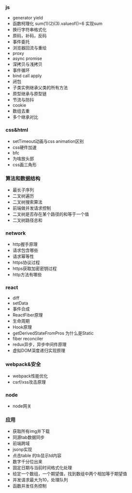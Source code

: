 ### js
* generator  yield
* 函数柯理化  sum(1)(2)(3).valueof()=6 实现sum
* 换行字符串格式化
* 原码，补码，反码
* 事件委托
* 浏览器回流与重绘
* proxy
* async promise
* 深拷贝与浅拷贝
* 事件循环
* bind call apply 
* 闭包
* 子类实例继承父类的所有方法
* 原型继承与原型链
* 节流与防抖
* cookie
* 数组去重
* 多个继承对比


### css&html
* setTimeout动画与css animation区别
* css硬件加速
* bfc
* <link>为啥放头部
* css画三角形




### 算法和数据结构
* 最长子序列
* 二叉树遍历
* 二叉树搜索算法
* 前端做并发请求控制
* 二叉树是否存在某个路径的和等于一个值
* 二叉树路径总和


### network
* http握手原理
* 请求包含哪些
* 请求幂等性
* https协议过程
* https获取加密密钥过程
* http方法有哪些


### react
* diff
* setData
* 事件合成
* ReactFiber原理
* 生命周期
* Hook原理
* getDerivedStateFromPros 为什么是Static
* fiber reconciler
* redux异步，异步中间件原理
* 虚拟DOM深度递归实现原理




### webpack&安全
* webpack性能优化
* csrf/xss攻击原理


### node
* node网关


### 应用
* 获取所有img并下载
* 同源tab数据同步
* 前端跨域
* jsonp实现
* 点击table 的tb显示td内容
* 数字千分位出来
* 固定日期与当前时间格式化处理
* 给定一个数组，一个期望值，找到数组中两个相加等于期望值
* 并发请求最大为10，处理队列
* 函数并发任务控制